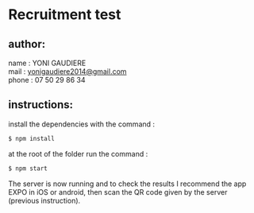 # Recruitment test

## author: 

name : YONI GAUDIERE  
mail : yonigaudiere2014@gmail.com  
phone : 07 50 29 86 34  


  
## instructions:

install the dependencies with the command :

```bash
$ npm install 
```

at the root of the folder run the command : 

```bash
$ npm start 
```

The server is now running and to check the results I recommend the app EXPO in iOS or android, then scan the QR code given by the server (previous instruction).
